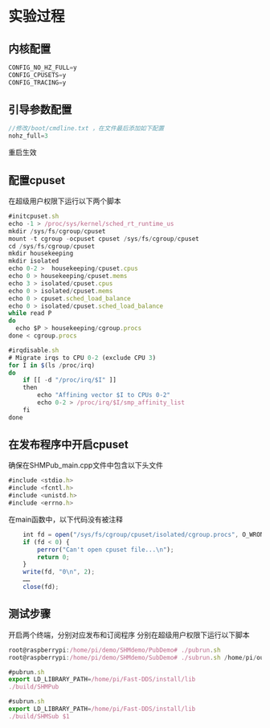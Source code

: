 # 实验过程

## 内核配置
```javascript
CONFIG_NO_HZ_FULL=y
CONFIG_CPUSETS=y
CONFIG_TRACING=y
```

## 引导参数配置
```javascript
//修改/boot/cmdline.txt ，在文件最后添加如下配置
nohz_full=3
```
重启生效

## 配置cpuset

在超级用户权限下运行以下两个脚本
```javascript
#initcpuset.sh
echo -1 > /proc/sys/kernel/sched_rt_runtime_us
mkdir /sys/fs/cgroup/cpuset
mount -t cgroup -ocpuset cpuset /sys/fs/cgroup/cpuset
cd /sys/fs/cgroup/cpuset
mkdir housekeeping
mkdir isolated
echo 0-2 >  housekeeping/cpuset.cpus
echo 0 > housekeeping/cpuset.mems
echo 3 > isolated/cpuset.cpus
echo 0 > isolated/cpuset.mems
echo 0 > cpuset.sched_load_balance 
echo 0 > isolated/cpuset.sched_load_balance
while read P
do
  echo $P > housekeeping/cgroup.procs
done < cgroup.procs
```
```javascript
#irqdisable.sh
# Migrate irqs to CPU 0-2 (exclude CPU 3)
for I in $(ls /proc/irq)
do
    if [[ -d "/proc/irq/$I" ]]
    then
        echo "Affining vector $I to CPUs 0-2"
        echo 0-2 > /proc/irq/$I/smp_affinity_list
    fi
done
```

## 在发布程序中开启cpuset
确保在SHMPub_main.cpp文件中包含以下头文件
```javascript
#include <stdio.h>
#include <fcntl.h>
#include <unistd.h>
#include <errno.h>
```
在main函数中，以下代码没有被注释
```javascript
    int fd = open("/sys/fs/cgroup/cpuset/isolated/cgroup.procs", O_WRONLY);
    if (fd < 0) {
        perror("Can't open cpuset file...\n");
        return 0;
    }
    write(fd, "0\n", 2);
    ……
    close(fd);
```

## 测试步骤
开启两个终端，分别对应发布和订阅程序
分别在超级用户权限下运行以下脚本
```javascript
root@raspberrypi:/home/pi/demo/SHMdemo/PubDemo# ./pubrun.sh
root@raspberrypi:/home/pi/demo/SHMdemo/SubDemo# ./subrun.sh /home/pi/out/out.txt

```
```javascript
#pubrun.sh
export LD_LIBRARY_PATH=/home/pi/Fast-DDS/install/lib
./build/SHMPub 
```
```javascript
#subrun.sh
export LD_LIBRARY_PATH=/home/pi/Fast-DDS/install/lib
./build/SHMSub $1
```